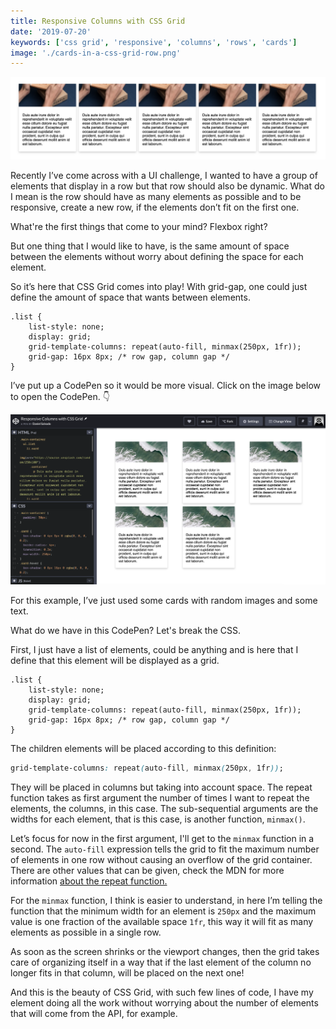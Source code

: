 ```yaml
---
title: Responsive Columns with CSS Grid
date: '2019-07-20'
keywords: ['css grid', 'responsive', 'columns', 'rows', 'cards']
image: './cards-in-a-css-grid-row.png'
---
```


![Cards in a CSS Grid row](./cards-in-a-css-grid-row.png)

Recently I’ve come across with a UI challenge, I wanted to have a group of elements that display in a row but that row should also be dynamic. What do I mean is the row should have as many elements as possible and to be responsive, create a new row, if the elements don’t fit on the first one.

What're the first things that come to your mind? Flexbox right?

But one thing that I would like to have, is the same amount of space between the elements without worry about defining the space for each element.

So it’s here that CSS Grid comes into play! With grid-gap, one could just define the amount of space that wants between elements.

```css{5}
.list {
    list-style: none;
    display: grid;
    grid-template-columns: repeat(auto-fill, minmax(250px, 1fr));
    grid-gap: 16px 8px; /* row gap, column gap */
}
```

I’ve put up a CodePen so it would be more visual. Click on the image below to open the CodePen. 👇

[![CodePen for responsive columns CSS Grid](./codepen-image.png)](https://codepen.io/danisal/pen/XvJBEd)

For this example, I’ve just used some cards with random images and some text.

What do we have in this CodePen? Let's break the CSS.

First, I just have a list of elements, could be anything and is here that I define that this element will be displayed as a grid.

```css{3}
.list {
    list-style: none;
    display: grid;
    grid-template-columns: repeat(auto-fill, minmax(250px, 1fr));
    grid-gap: 16px 8px; /* row gap, column gap */
}
```

The children elements will be placed according to this definition:

```css
grid-template-columns: repeat(auto-fill, minmax(250px, 1fr));
```

They will be placed in columns but taking into account space. The repeat function takes as first argument the number of times I want to repeat the elements, the columns, in this case. The sub-sequential arguments are the widths for each element, that is this case, is another function, `minmax()`.

Let’s focus for now in the first argument, I'll get to the `minmax` function in a second. The `auto-fill` expression tells the grid to fit the maximum number of elements in one row without causing an overflow of the grid container. There are other values that can be given, check the MDN for more information [about the repeat function.](https://developer.mozilla.org/en-US/docs/Web/CSS/repeat)

For the `minmax` function, I think is easier to understand, in here I’m telling the function that the minimum width for an element is `250px` and the maximum value is one fraction of the available space `1fr`, this way it will fit as many elements as possible in a single row.

As soon as the screen shrinks or the viewport changes, then the grid takes care of organizing itself in a way that if the last element of the column no longer fits in that column, will be placed on the next one!

And this is the beauty of CSS Grid, with such few lines of code, I have my element doing all the work without worrying about the number of elements that will come from the API, for example.
